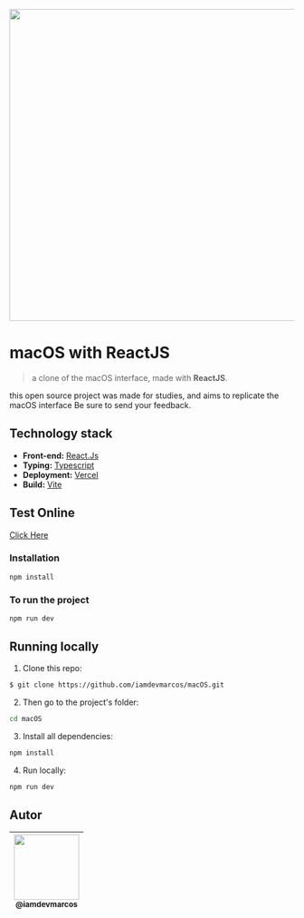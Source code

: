 <p align="center">
  <a href="https://macos-iamdevmarcos.vercel.app/" target="_blank">
    <img src="./assets/Project.gif" width="550">
  </a>
</p>

# macOS with ReactJS
> a clone of the macOS interface, made with **ReactJS**.

this open source project was made for studies, and aims to replicate the macOS interface
Be sure to send your feedback.

## Technology stack

* **Front-end:** [React.Js](https://reactjs.org/)
* **Typing:** [Typescript](https://www.typescriptlang.org/)
* **Deployment:** [Vercel](https://vercel.com/)
* **Build:** [Vite](https://vitejs.dev/)

## Test Online
[Click Here](https://macos-iamdevmarcos.vercel.app/)

### Installation
`npm install`

### To run the project
`npm run dev`

## Running locally

1. Clone this repo:

```sh
$ git clone https://github.com/iamdevmarcos/macOS.git
```

2. Then go to the project's folder:

```sh
cd macOS
```

3. Install all dependencies:

```sh
npm install
```

4. Run locally:

```sh
npm run dev
```

## Autor

| [<img src="https://avatars.githubusercontent.com/u/92524722?v=4" width=115><br><sub>@iamdevmarcos</sub>](https://github.com/iamdevmarcos) |
| :---: |